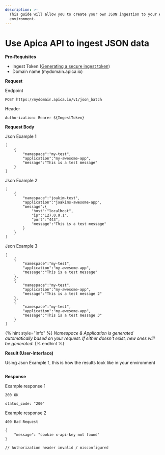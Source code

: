 ```yaml
---
description: >-
  This guide will allow you to create your own JSON ingestion to your Apica
  environment.
---
```


# Use Apica API to ingest JSON data

**Pre-Requisites**

* Ingest Token ([Generating a secure ingest token](https://docs.apica.io/integrations/overview/generating-a-secure-ingest-token))
* Domain name (mydomain.apica.io)

**Request**&#x20;

Endpoint

```
POST https://mydomain.apica.io/v1/json_batch
```

Header

```
Authorization: Bearer ${IngestToken}
```

**Request Body**

Json Example 1

```
[
    {
        "namespace":"my-test",
        "application":"my-awesome-app",
        "message":"This is a test message"
    }
]
```

Json Example 2

```
[
    {
        "namespace":"joakim-test",
        "application":"joakims-awesome-app",
        "message":{
            "host":"localhost",
            "ip":"127.0.0.1",
            "port":"443",
            "message":"This is a test message"
        }
    }
]
```

Json Example 3

```
[
    {
        "namespace":"my-test",
        "application":"my-awesome-app",
        "message":"This is a test message"
    },
    {
        "namespace":"my-test",
        "application":"my-awesome-app",
        "message":"This is a test message 2"
    },
    {
        "namespace":"my-test",
        "application":"my-awesome-app",
        "message":"This is a test message 3"
    }
]
```

{% hint style="info" %}
_Namespace & Application is generated automatically based on your request. If either doesn't exist, new ones will be generated._
{% endhint %}

**Result (User-Interface)**

Using Json Example 1, this is how the results look like in your environment

<figure><img src="../.gitbook/assets/image (135).png" alt=""><figcaption></figcaption></figure>

**Response**

Example response 1

```
200 OK

status_code: "200"
```

Example response 2

```
400 Bad Request

{
    "message": "cookie x-api-key not found"
}

// Authorization header invalid / misconfigured
```

